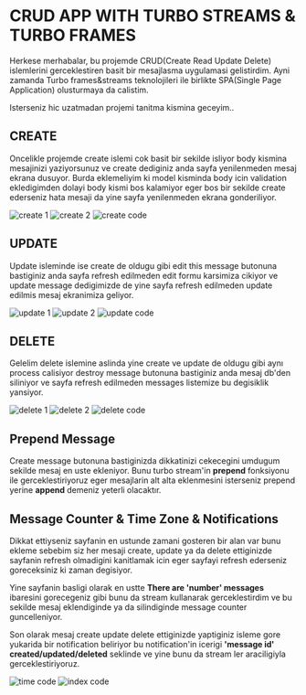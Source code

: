 # CRUD APP WITH TURBO STREAMS & TURBO FRAMES
Herkese merhabalar, bu projemde CRUD(Create Read Update Delete) islemlerini gerceklestiren basit bir mesajlasma uygulamasi gelistirdim. Ayni zamanda Turbo frames&streams teknolojileri ile birlikte SPA(Single Page Application) olusturmaya da calistim.

Isterseniz hic uzatmadan projemi tanitma kismina geceyim..

## CREATE
Oncelikle projemde create islemi cok basit bir sekilde isliyor body kismina mesajinizi yaziyorsunuz ve create dediginiz anda sayfa yenilenmeden mesaj ekrana dusuyor. Burda eklemeliyim ki model kisminda body icin validation ekledigimden dolayi body kismi bos kalamiyor eger bos bir sekilde create ederseniz hata mesaji da yine sayfa yenilenmeden ekrana gonderiliyor.

![create 1](https://user-images.githubusercontent.com/84380549/158983886-6d0a2085-e4ca-434c-bbaa-5eb89c8d31e8.png)
![create 2](https://user-images.githubusercontent.com/84380549/158985202-cc8bf84d-df61-420f-81ad-f381299bee76.png)
![create code](https://user-images.githubusercontent.com/84380549/158983924-3e7b1eaf-9422-4e7c-be8d-3c2b7bc05592.png)

## UPDATE
Update isleminde ise create de oldugu gibi edit this message butonuna bastiginiz anda sayfa refresh edilmeden edit formu karsimiza cikiyor ve update message dedigimizde de yine sayfa refresh edilmeden update edilmis mesaj ekranimiza geliyor.

![update 1](https://user-images.githubusercontent.com/84380549/158984023-201365b0-8ed7-425d-aa17-98c50b8ed388.png)
![update 2](https://user-images.githubusercontent.com/84380549/158984027-03effd8d-d337-408c-986d-d59efc74653b.png)
![update code](https://user-images.githubusercontent.com/84380549/158984030-06806833-e8d9-497e-aca4-2b7260e9cda2.png)

## DELETE
Gelelim delete islemine aslinda yine create ve update de oldugu gibi aynı process calisiyor destroy message butonuna bastiginiz anda mesaj db'den siliniyor ve sayfa refresh edilmeden messages listemize bu degisiklik yansiyor.

![delete 1](https://user-images.githubusercontent.com/84380549/158984097-a7742cf4-2ddf-4030-80a4-cd503751fdf9.png)
![delete 2](https://user-images.githubusercontent.com/84380549/158984100-9aa77aea-0d03-4d7a-83aa-e6e7c2482532.png)
![delete code](https://user-images.githubusercontent.com/84380549/158984102-fdf9658a-cb75-4ea3-a199-d1400273449b.png)

## Prepend Message
Create message butonuna bastiginizda dikkatinizi cekecegini umdugum sekilde mesaj en uste ekleniyor. Bunu turbo stream'in **prepend** fonksiyonu ile gerceklestiriyoruz eger mesajlarin alt alta eklenmesini isterseniz prepend yerine **append** demeniz yeterli olacaktır.

## Message Counter & Time Zone & Notifications
Dikkat ettiyseniz sayfanin en ustunde zamani gosteren bir alan var bunu ekleme sebebim siz her mesaji create, update ya da delete ettiginizde sayfanin refresh olmadigini kanitlamak icin eger sayfayi refresh ederseniz goreceksiniz ki zaman degisiyor.

Yine sayfanin basligi olarak en ustte **There are 'number' messages** ibaresini gorecegeniz gibi bunu da stream kullanarak gerceklestirdim ve bu sekilde mesaj eklendiginde ya da silindiginde message counter guncelleniyor.

Son olarak mesaj create update delete ettiginizde yaptiginiz isleme gore yukarida bir notification beliriyor bu notification'in icerigi **'message id' created/updated/deleted** seklinde ve yine bunu da stream ler araciligiyla gerceklestiriyoruz.

![time code](https://user-images.githubusercontent.com/84380549/158984242-104ccc54-d689-4d0d-a202-69f2ab7a3586.png)
![index code](https://user-images.githubusercontent.com/84380549/158984246-795a1e3c-3092-4db3-bcaa-fd797c4c9e42.png)

